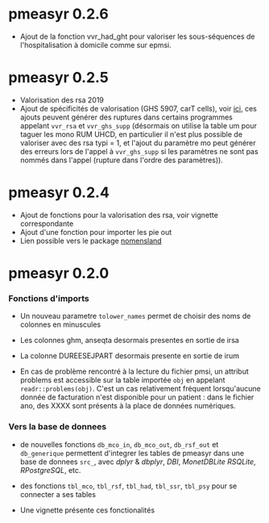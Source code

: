 # pmeasyr 0.2.6

* Ajout de la fonction vvr_had_ght pour valoriser les sous-séquences de l'hospitalisation à domicile comme sur epmsi.

# pmeasyr 0.2.5

* Valorisation des rsa 2019 
* Ajout de spécificités de valorisation (GHS 5907, carT cells), voir [ici](https://im-aphp.github.io/pmeasyr/articles/vignette4.html#remarques-sur-le-mecanisme-de-valorisation), ces ajouts peuvent générer des ruptures dans certains programmes appelant `vvr_rsa` et `vvr_ghs_supp` (désormais on utilise la table um pour taguer les mono RUM UHCD, en particulier il n'est plus possible de valoriser avec des rsa typi = 1, et l'ajout du paramètre mo peut générer des erreurs lors de l'appel à `vvr_ghs_supp` si les paramètres ne sont pas nommés dans l'appel (rupture dans l'ordre des paramètres)).

# pmeasyr 0.2.4

* Ajout de fonctions pour la valorisation des rsa, voir vignette correspondante
* Ajout d'une fonction pour importer les pie out
* Lien possible vers le package [nomensland](https://guillaumepressiat.github.io/nomensland/index.html)

# pmeasyr 0.2.0


### Fonctions d'imports

* Un nouveau parametre `tolower_names` permet de choisir des noms de colonnes en minuscules

* Les colonnes ghm, anseqta desormais presentes en sortie de irsa

* La colonne DUREESEJPART desormais presente en sortie de irum

* En cas de problème rencontré à la lecture du fichier pmsi, un attribut problems est accessible sur la table importée `obj` en appelant `readr::problems(obj)`. C'est un cas relativement fréquent lorsqu'aucune donnée de facturation n'est disponible pour un patient : dans le fichier ano, des XXXX sont présents à la place de données numériques.

### Vers la base de donnees

* de nouvelles fonctions `db_mco_in`, `db_mco_out`, `db_rsf_out` et `db_generique` permettent d'integrer les tables de pmeasyr dans une base de donnees `src_`, avec  *dplyr* & *dbplyr*, *DBI*, *MonetDBLite* *RSQLite*, *RPostgreSQL*, etc.

* des fonctions `tbl_mco`, `tbl_rsf`, `tbl_had`, `tbl_ssr`, `tbl_psy` pour se connecter a ses tables

* Une vignette présente ces fonctionalités
